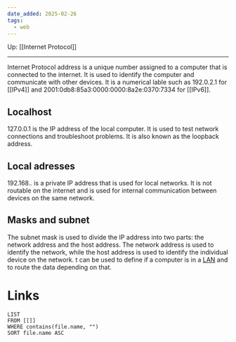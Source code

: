 ```yaml
---
date_added: 2025-02-26
tags:
  - web
---
```

Up: [[Internet Protocol]]
___
 Internet Protocol address is a unique number assigned to a computer that is connected to the internet. It is used to identify the computer and communicate with other devices. It is a numerical lable such as 192.0.2.1 for [[IPv4]] and 2001:0db8:85a3:0000:0000:8a2e:0370:7334 for [[IPv6]].

## Localhost
127.0.0.1 is the IP address of the local computer. It is used to test network connections and troubleshoot problems. It is also known as the loopback address.

## Local adresses

192.168.*.* is a private IP address that is used for local networks. It is not routable on the internet and is used for internal communication between devices on the same network. 

## Masks and subnet

The subnet mask is used to divide the IP address into two parts: the network address and the host address. The network address is used to identify the network, while the host address is used to identify the individual device on the network. t can be used to define if a computer is in a [LAN](LAN.md) and to route the data depending on that. 

# Links
```dataview
LIST
FROM [[]]
WHERE contains(file.name, "")
SORT file.name ASC
```
